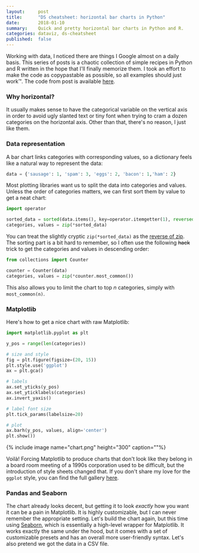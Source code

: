 ```yaml
---
layout:     post
title:      "DS cheatsheet: horizontal bar charts in Python"
date:       2018-01-10
summary:    Quick and pretty horizontal bar charts in Python and R.
categories: dataviz, ds-cheatsheet
published:  false
---
```


Working with data, I noticed there are things I Google almost on a daily basis. This series of posts is a chaotic collection of simple recipes in Python and R written in the hope that I'll finally memorize them. I took an effort to make the code as copypastable as possible, so all examples should just work™. The code from post is available [here](https://github.com/sebastiandziadzio/data-science-cheatsheet/blob/master/horizontal_bar_chart.ipynb).

### Why horizontal?
It usually makes sense to have the categorical variable on the vertical axis in order to avoid ugly slanted text or tiny font when trying to cram a dozen categories on the horizontal axis. Other than that, there's no reason, I just like them.

### Data representation
A bar chart links categories with corresponding values, so a dictionary feels like a natural way to represent the data:
```python
data = {'sausage': 1, 'spam': 3, 'eggs': 2, 'bacon': 1,'ham': 2}
```

Most plotting libraries want us to split the data into categories and values. Unless the order of categories matters, we can first sort them by value to get a neat chart:

```python
import operator

sorted_data = sorted(data.items(), key=operator.itemgetter(1), reversed=True)
categories, values = zip(*sorted_data) 
```

You can treat the slightly cryptic `zip(*sorted_data)` as the [reverse of zip](https://stackoverflow.com/questions/12974474/how-to-unzip-a-list-of-tuples-into-individual-lists). The sorting part is a bit hard to remember, so I often use the following ~~hack~~ trick to get the categories and values in descending order:

```python
from collections import Counter

counter = Counter(data)
categories, values = zip(*counter.most_common())
```

This also allows you to limit the chart to top *n* categories, simply with `most_common(n)`.

### Matplotlib
Here's how to get a nice chart with raw Matplotlib:

```python
import matplotlib.pyplot as plt

y_pos = range(len(categories))

# size and style
fig = plt.figure(figsize=(20, 15))
plt.style.use('ggplot')
ax = plt.gca()

# labels
ax.set_yticks(y_pos)
ax.set_yticklabels(categories)
ax.invert_yaxis()

# label font size
plt.tick_params(labelsize=20)

# plot
ax.barh(y_pos, values, align='center')
plt.show())
```

{% include image name="chart.png" height="300" caption=""%}

Voilà! Forcing Matplotlib to produce charts that don't look like they belong in a board room meeting of a 1990s corporation used to be difficult, but the introduction of style sheets changed that. If you don't share my love for the `ggplot` style, you can find the full gallery [here](https://matplotlib.org/examples/style_sheets/style_sheets_reference.html).

### Pandas and Seaborn
The chart already looks decent, but getting it to look *exactly* how you want it can be a pain in Matplotlib. It is highly customizable, but I can never remember the appropriate setting. Let's build the chart again, but this time using [Seaborn](https://seaborn.pydata.org/), which is essentially a high-level wrapper for Matplotlib. It works exactly the same under the hood, but it comes with a set of customizable presets and has an overall more user-friendly syntax. Let's also pretend we got the data in a CSV file.

```python
```
